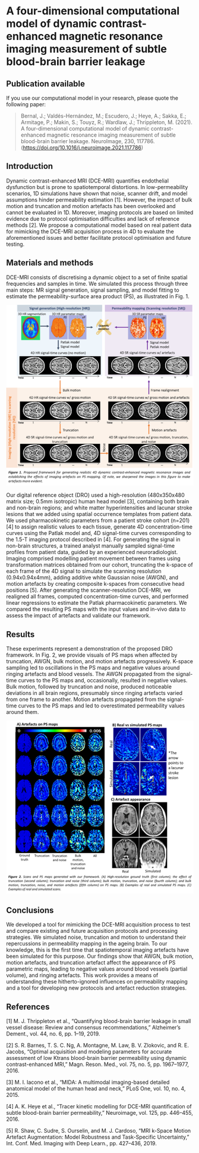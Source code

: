 # A four-dimensional computational model of dynamic contrast-enhanced magnetic resonance imaging measurement of subtle blood-brain barrier leakage

## Publication available
If you use our computational model in your research, please quote the following paper:

> Bernal, J.; Valdés-Hernández, M.; Escudero, J.; Heye, A.; Sakka, E.; Armitage, P.; Makin, S.; Touyz, R.; Wardlaw, J.; Thrippleton, M.  (2021). A four-dimensional computational model of dynamic contrast-enhanced magnetic resonance imaging measurement of subtle blood-brain barrier leakage. NeuroImage, 230, 117786. (https://doi.org/10.1016/j.neuroimage.2021.117786)

## Introduction
Dynamic contrast-enhanced MRI (DCE-MRI) quantifies endothelial dysfunction but is prone to spatiotemporal distortions. In low-permeability scenarios, 1D simulations have shown that noise, scanner drift, and model assumptions hinder permeability estimation [1]. However, the impact of bulk motion and truncation and motion artefacts has been overlooked and cannot be evaluated in 1D. Moreover, imaging protocols are based on limited evidence due to protocol optimisation difficulties and lack of reference methods [2]. We propose a computational model based on real patient data for mimicking the DCE-MRI acquisition process in 4D to evaluate the aforementioned issues and better facilitate protocol optimisation and future testing. 

## Materials and methods
DCE-MRI consists of discretising a dynamic object to a set of finite spatial frequencies and samples in time. We simulated this process through three main steps: MR signal generation, signal sampling, and model fitting to estimate the permeability-surface area product (PS), as illustrated in Fig. 1.

![Workflow](https://github.com/joseabernal/BrainDCEDRO/blob/master/Images/Worflow_generator.jpg)

Our digital reference object (DRO) used a high-resolution (480x350x480 matrix size; 0.5mm isotropic) human head model [3], containing both brain and non-brain regions; and white matter hyperintensities and lacunar stroke lesions that we added using spatial occurrence templates from patient data. We used pharmacokinetic parameters from a patient stroke cohort (n=201) [4] to assign realistic values to each tissue, generate 4D concentration-time curves using the Patlak model and, 4D signal-time curves corresponding to the 1.5-T imaging protocol described in [4]. For generating the signal in non-brain structures, a trained analyst manually sampled signal-time profiles from patient data, guided by an experienced neuroradiologist.
Imaging comprised modelling patient movement between frames using transformation matrices obtained from our cohort, truncating the k-space of each frame of the 4D signal to simulate the scanning resolution (0.94x0.94x4mm), adding additive white Gaussian noise (AWGN), and motion artefacts by creating composite k-spaces from consecutive head positions [5].
After generating the scanner-resolution DCE-MRI, we realigned all frames, computed concentration-time curves, and performed linear regressions to estimate the Patlak pharmacokinetic parameters. We compared the resulting PS maps with the input values and in-vivo data to assess the impact of artefacts and validate our framework.

## Results
These experiments represent a demonstration of the proposed DRO framework. In Fig. 2, we provide visuals of PS maps when affected by truncation, AWGN, bulk motion, and motion artefacts progressively. K-space sampling led to oscillations in the PS maps and negative values around ringing artefacts and blood vessels. The AWGN propagated from the signal-time curves to the PS maps and, occasionally, resulted in negative values. Bulk motion, followed by truncation and noise, produced noticeable deviations in all brain regions, presumably since ringing artefacts varied from one frame to another. Motion artefacts propagated from the signal-time curves to the PS maps and led to overestimated permeability values around them.

![Results](https://github.com/joseabernal/BrainDCEDRO/blob/master/Images/illustrationssimulations.jpg)

## Conclusions
We developed a tool for mimicking the DCE-MRI acquisition process to test and compare existing and future acquisition protocols and processing strategies. We simulated noise, truncation and motion to understand their repercussions in permeability mapping in the ageing brain. To our knowledge, this is the first time that spatiotemporal imaging artefacts have been simulated for this purpose.
Our findings show that AWGN, bulk motion, motion artefacts, and truncation artefact affect the appearance of PS parametric maps, leading to negative values around blood vessels (partial volume), and ringing artefacts. This work provides a means of understanding these hitherto-ignored influences on permeability mapping and a tool for developing new protocols and artefact reduction strategies.

## References
[1]	M. J. Thrippleton et al., “Quantifying blood-brain barrier leakage in small vessel disease: Review and consensus recommendations,” Alzheimer’s Dement., vol. 44, no. 6, pp. 1–19, 2019.

[2]	S. R. Barnes, T. S. C. Ng, A. Montagne, M. Law, B. V. Zlokovic, and R. E. Jacobs, “Optimal acquisition and modeling parameters for accurate assessment of low Ktrans blood-brain barrier permeability using dynamic contrast-enhanced MRI,” Magn. Reson. Med., vol. 75, no. 5, pp. 1967–1977, 2016.

[3]	M. I. Iacono et al., “MIDA: A multimodal imaging-based detailed anatomical model of the human head and neck,” PLoS One, vol. 10, no. 4, 2015.

[4]	A. K. Heye et al., “Tracer kinetic modelling for DCE-MRI quantification of subtle blood-brain barrier permeability,” Neuroimage, vol. 125, pp. 446–455, 2016.

[5]	R. Shaw, C. Sudre, S. Ourselin, and M. J. Cardoso, “MRI k-Space Motion Artefact Augmentation: Model Robustness and Task-Specific Uncertainty,” Int. Conf. Med. Imaging with Deep Learn., pp. 427–436, 2019.
